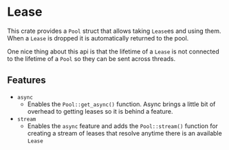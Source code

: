 # Lease
This crate provides a `Pool` struct that allows taking `Lease`es and using them.
When a `Lease` is dropped it is automatically returned to the pool.

One nice thing about this api is that the lifetime of a `Lease` is not connected to the lifetime
of a `Pool` so they can be sent across threads.

## Features
* `async`
  - Enables the `Pool::get_async()` function. Async brings a little bit of overhead to getting
    leases so it is behind a feature.
* `stream`
  - Enables the `async` feature and adds the `Pool::stream()` function for creating a stream
    of leases that resolve anytime there is an available `Lease`